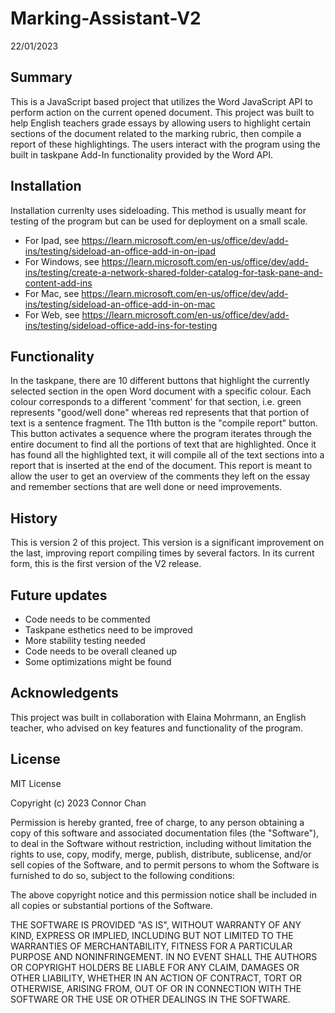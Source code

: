 # Marking-Assistant-V2
22/01/2023

## Summary

This is a JavaScript based project that utilizes the Word JavaScript API to perform action on the current opened document. This project was built to help English teachers grade essays by allowing users to highlight certain sections of the document related to the marking rubric, then compile a report of these highlightings. The users interact with the program using the built in taskpane Add-In functionality provided by the Word API.

## Installation 

Installation currenlty uses sideloading. This method is usually meant for testing of the program but can be used for deployment on a small scale.

- For Ipad, see https://learn.microsoft.com/en-us/office/dev/add-ins/testing/sideload-an-office-add-in-on-ipad
- For Windows, see https://learn.microsoft.com/en-us/office/dev/add-ins/testing/create-a-network-shared-folder-catalog-for-task-pane-and-content-add-ins
- For Mac, see https://learn.microsoft.com/en-us/office/dev/add-ins/testing/sideload-an-office-add-in-on-mac
- For Web, see https://learn.microsoft.com/en-us/office/dev/add-ins/testing/sideload-office-add-ins-for-testing

## Functionality

In the taskpane, there are 10 different buttons that highlight the currently selected section in the open Word document with a specific colour. Each colour corresponds to a different 'comment' for that section, i.e. green represents "good/well done" whereas red represents that that portion of text is a sentence fragment. The 11th button is the "compile report" button. This button activates a sequence where the program iterates through the entire document to find all the portions of text that are highlighted. Once it has found all the highlighted text, it will compile all of the text sections into a report that is inserted at the end of the document. This report is meant to allow the user to get an overview of the comments they left on the essay and remember sections that are well done or need improvements.

## History

This is version 2 of this project. This version is a significant improvement on the last, improving report compiling times by several factors. In its current form, this is the first version of the V2 release.

## Future updates

- Code needs to be commented
- Taskpane esthetics need to be improved
- More stability testing needed
- Code needs to be overall cleaned up
- Some optimizations might be found

## Acknowledgents

This project was built in collaboration with Elaina Mohrmann, an English teacher, who advised on key features and functionality of the program.

## License

MIT License

Copyright (c) 2023 Connor Chan

Permission is hereby granted, free of charge, to any person obtaining a copy
of this software and associated documentation files (the "Software"), to deal
in the Software without restriction, including without limitation the rights
to use, copy, modify, merge, publish, distribute, sublicense, and/or sell
copies of the Software, and to permit persons to whom the Software is
furnished to do so, subject to the following conditions:

The above copyright notice and this permission notice shall be included in all
copies or substantial portions of the Software.

THE SOFTWARE IS PROVIDED "AS IS", WITHOUT WARRANTY OF ANY KIND, EXPRESS OR
IMPLIED, INCLUDING BUT NOT LIMITED TO THE WARRANTIES OF MERCHANTABILITY,
FITNESS FOR A PARTICULAR PURPOSE AND NONINFRINGEMENT. IN NO EVENT SHALL THE
AUTHORS OR COPYRIGHT HOLDERS BE LIABLE FOR ANY CLAIM, DAMAGES OR OTHER
LIABILITY, WHETHER IN AN ACTION OF CONTRACT, TORT OR OTHERWISE, ARISING FROM,
OUT OF OR IN CONNECTION WITH THE SOFTWARE OR THE USE OR OTHER DEALINGS IN THE
SOFTWARE.
